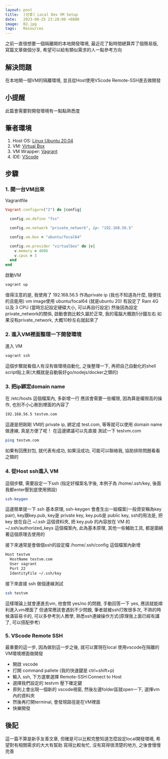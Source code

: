 ```yaml
---
layout: post
title:  (分享) Local Dev VM Setup
date:   2023-08-25 23:28:00 +0800
image:  02.jpg
tags:   Resources
---
```


之前一直很想要一個隔離開的本地開發環境, 最近花了點時間總算弄了個簡易版, 寫篇文章做個分享, 希望可以給有類似需求的人一點參考方向

## 解決問題
在本地開一個VM的隔離環境, 並且從Host使用VScode Remote-SSH進去做開發

## 小提醒
此篇會需要對開發環境有一點點熟悉度

## 筆者環境
1. Host OS: [Linux Ubuntu 20.04](https://ubuntu.com/download)
2. VM: [Virtual Box](https://www.virtualbox.org/)
3. VM Wrapper: [Vagrant](https://developer.hashicorp.com/vagrant/downloads?product_intent=vagrant)
4. IDE: [VScode](https://code.visualstudio.com/download)

## 步驟

### 1. 開一台VM出來
Vagrantfile
```ruby
Vagrant.configure("2") do |config|

  config.vm.define "fss"

  config.vm.network "private_network", ip: "192.168.56.5"

  config.vm.box = "ubuntu/focal64"

  config.vm.provider "virtualbox" do |v|
    v.memory = 4096
    v.cpus = 3
  end
end
```
啟動VM
```bash
vagrant up
```
值得注意的是, 我使用了 192.168.56.5 作為private ip (我也不知道為什麼, 隨便找的且能用)
vm image使用 ubuntu/focal64 (就是ubuntu 20)
有設定了 Ram 4G 以及 3 CPU (當時忘記設定硬碟大小, 可以再自行設定)
然後因為設定private_network的關係, 啟動會跑比較久屬於正常, 我的電腦大概跑5分鐘左右
如果沒有private_network, 大概10秒左右就起來了

### 2. 進入VM裡面整理一下開發環境
進入 VM
```bash
vagrant ssh
```
這個步驟就看個人有沒有做環境自動化, 之後整理一下, 再把自己自動化的shell script貼上來(大概就是自動裝好go/nodejs/docker之類的)

### 3. 把ip綁定domain name
在 /etc/hosts 這個檔案內, 多新增一行
應該會需要一些權限, 因為算是權限高的操作, 也別不小心刪到裡面的內容了
```bash
192.168.56.5 testvm.com
```
這邊是把剛剛 VM的 private ip, 綁定成 test.com, 等等就可以使用 domain name 做連線, 真是方便了呢！
在這邊建議可以先直接 測試一下 testvm.com
```bash
ping testvm.com
```
如果有回應封包, 就代表有成功, 如果沒成功, 可能可以聯絡我, 協助排除問題看看之類的

### 4. 從Host ssh進入 VM
這個步驟, 需要設定一下ssh (指定好檔案名字後, 本例子為 /home/.ssh/key, 後面我都enter壓到底使用預設)
```bash
ssh-keygen
```
這邊簡單提一下 ssh 基本原理, ssh-keygen 會產生出一組檔案(一般資安稱為key pair), key跟key.pub,  key是 private key, key.pub是 public key, ssh的用法是, 把 key 放在自己 ~/.ssh 這個資料夾, 把 key.pub 的內容放在 VM 的 ~/.ssh/authorized_keys  這個檔案內, 此為基本原理,  其他一些輔助工具, 都是圍繞著這個原理去使用的

接下來通常是會做個ssh的設定檔
/home/.ssh/config 這個檔案內新增
```bash
Host testvm
  HostName testvm.com
  User vagrant
  Port 22
  IdentityFile ~/.ssh/key
```

接下來直接 ssh 做個連線測試
```bash
ssh testvm
```

這樣理論上就會連進去vm, 他會問 yes/no 的問題, 手動回答一下 yes, 應該就能順利進入vm裡面了
但通常應該會遇到不少問題, 筆者就被ssh打敗很多次, 不熟的時候滿容易卡的, 可以多參考別人教學, 熟悉ssh連線操作方式(原理我上面已經有講了, 可以搭配參考)

### 5. VScode Remote SSH
最重要的這一步, 因為做到這一步之後, 就可以實現在local 使用vscode在隔離的VM環境裡面做開發
- 開啟 vscode
- 打開 command pallete (我的快速鍵是 ctrl+shift+p)
- 輸入 ssh, 下方選單選擇 Remote-SSH:Connect to Host
- 選擇我們設定的 testvm 壓下確定鍵
- 原則上會出現一個新的 vscode視窗, 然後左邊folder區就open一下, 選擇vm內的資料夾
- 然後再打開terminal, 會發現路徑是在VM裡面
- 快樂開發

## 後記
這一篇不算是新手友善文章, 但確是可以比較完整知道怎麼設定local開發環境, 希望對有相關需求的大大有幫助
寫得比較匆忙, 沒有寫得很清楚的地方, 之後會慢慢完善